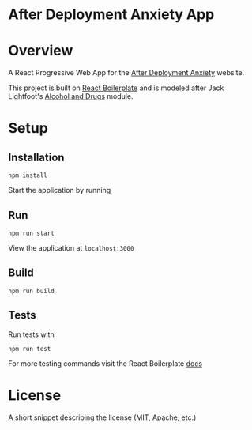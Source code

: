 # After Deployment Anxiety App

# Overview

A React Progressive Web App for the [After Deployment Anxiety](http://afterdeployment.dcoe.mil/topics-anxiety) website.

This project is built on [React Boilerplate](https://github.com/react-boilerplate/react-boilerplate) and is modeled
after Jack Lightfoot's [Alcohol and Drugs](https://github.com/jlightfoot2/ad-drugs-pwa) module.

# Setup

## Installation

```npm install```

Start the application by running

## Run

```npm run start```

View the application at `localhost:3000`

## Build

```npm run build```

## Tests

Run tests with

```npm run test```

For more testing commands visit the React Boilerplate [docs](https://github.com/react-boilerplate/react-boilerplate/blob/master/docs/general/commands.md#testing)

# License

A short snippet describing the license (MIT, Apache, etc.)
